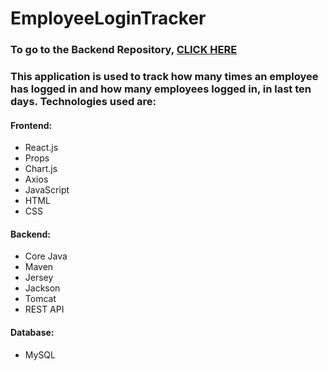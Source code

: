 # EmployeeLoginTracker

### To go to the Backend Repository, [CLICK HERE](https://github.com/Deepbaran/EmployeeLoginTracker.git)

### This application is used to track how many times an employee has logged in and how many employees logged in, in last ten days. Technologies used are:
#### Frontend:
- React.js
- Props
- Chart.js
- Axios
- JavaScript
- HTML
- CSS
#### Backend:
- Core Java
- Maven
- Jersey
- Jackson
- Tomcat
- REST API
#### Database:
- MySQL
